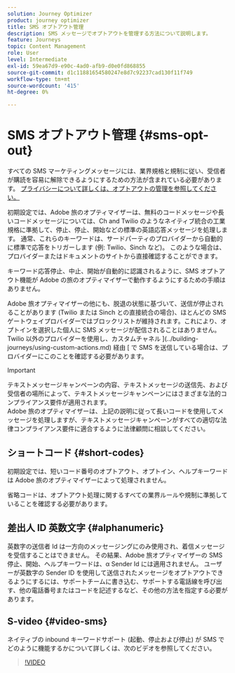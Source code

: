 ```yaml
---
solution: Journey Optimizer
product: journey optimizer
title: SMS オプトアウト管理
description: SMS メッセージでオプトアウトを管理する方法について説明します。
feature: Journeys
topic: Content Management
role: User
level: Intermediate
exl-id: 59ea67d9-e90c-4ad0-afb9-d0e0fd868855
source-git-commit: d1c11881654580247e8d7c92237cad130f11f749
workflow-type: tm+mt
source-wordcount: '415'
ht-degree: 0%

---
```


# SMS オプトアウト管理 {#sms-opt-out}

すべての SMS マーケティングメッセージには、業界規格と規制に従い、受信者が購読を容易に解除できるようにするための方法が含まれている必要があります。 [プライバシーについて詳しくは、オプトアウトの管理を参照してください。](../privacy/opt-out.md)

初期設定では、Adobe 旅のオプティマイザーは、無料のコードメッセージや長いコードメッセージについては、Ch and Twilio のようなネイティブ統合の工業規格に準拠して、停止、停止、開始などの標準の英語応答メッセージを処理します。 通常、これらのキーワードは、サードパーティのプロバイダーから自動的に標準で応答をトリガーします (例: Twilio、Sinch など)。 このような場合は、プロバイダーまたはドキュメントのサイトから直接確認することができます。

キーワード応答停止、中止、開始が自動的に認識されるように、SMS オプトアウト機能が Adobe の旅のオプティマイザーで動作するようにするための手順はありません。

Adobe 旅オプティマイザーの他にも、脱退の状態に基づいて、送信が停止されることがあります (Twilio または Sinch との直接統合の場合)、ほとんどの SMS ゲートウェイプロバイダーではブロックリストが維持されます。これにより、オプトインを選択した個人に SMS メッセージが配信されることはありません。 Twilio 以外のプロバイダーを使用し、カスタムチャネル ](../building-journeys/using-custom-actions.md) 経由 [ で SMS を送信している場合は、プロバイダーにこのことを確認する必要があります。

>[!IMPORTANT]
>
>テキストメッセージキャンペーンの内容、テキストメッセージの送信先、および受信者の場所によって、テキストメッセージキャンペーンにはさまざまな法的コンプライアンス要件が適用されます。 <br>Adobe 旅のオプティマイザーは、上記の説明に従って長いコードを使用してメッセージを処理しますが、テキストメッセージキャンペーンがすべての適切な法律コンプライアンス要件に適合するように法律顧問に相談してください。

## ショートコード {#short-codes}

初期設定では、短いコード番号のオプトアウト、オプトイン、ヘルプキーワードは Adobe 旅のオプティマイザーによって処理されません。

省略コードは、オプトアウト処理に関するすべての業界ルールや規制に準拠していることを確認する必要があります。

## 差出人 ID 英数文字 {#alphanumeric}

英数字の送信者 Id は一方向のメッセージングにのみ使用され、着信メッセージを受信することはできません。 その結果、Adobe 旅オプティマイザーの SMS 停止、開始、ヘルプキーワードは、α Sender Id には適用されません。 ユーザーが英数字の Sender ID を使用して送信されたメッセージをオプトアウトできるようにするには、サポートチームに書き込む、サポートする電話線を呼び出す、他の電話番号またはコードを記述するなど、その他の方法を指定する必要があります。

## S-video {#video-sms}

ネイティブの inbound キーワードサポート (起動、停止および停止) が SMS でどのように機能するかについて詳しくは、次のビデオを参照してください。

>[!VIDEO](https://video.tv.adobe.com/v/344026?quality=12)
